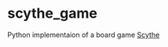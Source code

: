 # scythe_game  

Python implementaion of a board game [Scythe](https://stonemaiergames.com/games/scythe/)  


